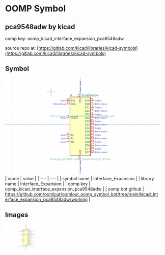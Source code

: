 # OOMP Symbol  
## pca9548adw  by kicad  
  
oomp key: oomp_kicad_interface_expansion_pca9548adw  
  
source repo at: [https://gitlab.com/kicad/libraries/kicad-symbols](https://gitlab.com/kicad/libraries/kicad-symbols)  
## Symbol  
  
[![working.png](working_600.png)](working.png)  
| name | value | 
| --- | --- | 
| symbol name | Interface_Expansion | 
| library name | Interface_Expansion | 
| oomp key | oomp_kicad_interface_expansion_pca9548adw | 
| oomp bot github | https://github.com/oomlout/oomlout_oomp_symbol_bot/tree/main/kicad_interface_expansion_pca9548adw/working | 
## Images  
  
[![working.png](working_140.png)](working.png)  
